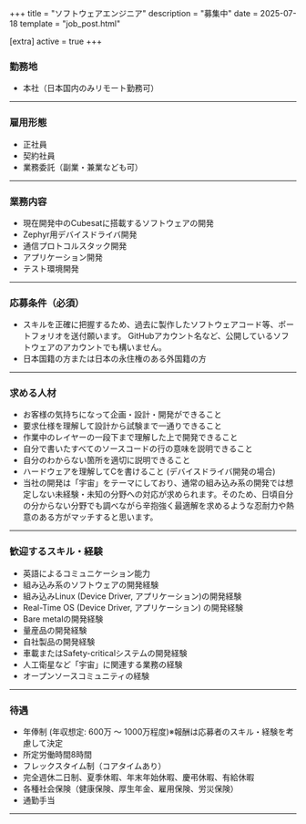 +++
title = "ソフトウェアエンジニア"
description = "募集中"
date = 2025-07-18
template = "job_post.html"

[extra]
active = true
+++
### 勤務地

- 本社（日本国内のみリモート勤務可）

---

### 雇用形態

- 正社員
- 契約社員
- 業務委託（副業・兼業なども可）

---

### 業務内容

- 現在開発中のCubesatに搭載するソフトウェアの開発
- Zephyr用デバイスドライバ開発
- 通信プロトコルスタック開発
- アプリケーション開発
- テスト環境開発

---

### 応募条件（必須）

- スキルを正確に把握するため、過去に製作したソフトウェアコード等、ポートフォリオを送付願います。 GitHubアカウント名など、公開しているソフトウェアのアカウントでも構いません。
- 日本国籍の方または日本の永住権のある外国籍の方

---

### 求める人材

- お客様の気持ちになって企画・設計・開発ができること
- 要求仕様を理解して設計から試験まで一通りできること
- 作業中のレイヤーの一段下まで理解した上で開発できること
- 自分で書いたすべてのソースコードの行の意味を説明できること
- 自分のわからない箇所を適切に説明できること
- ハードウェアを理解してCを書けること (デバイスドライバ開発の場合)
- 当社の開発は「宇宙」をテーマにしており、通常の組み込み系の開発では想定しない未経験・未知の分野への対応が求められます。そのため、日頃自分の分からない分野でも調べながら辛抱強く最適解を求めるような忍耐力や熱意のある方がマッチすると思います。

---

### 歓迎するスキル・経験

- 英語によるコミュニケーション能力
- 組み込み系のソフトウェアの開発経験
- 組み込みLinux (Device Driver, アプリケーション)の開発経験
- Real-Time OS (Device Driver, アプリケーション) の開発経験
- Bare metalの開発経験
- 量産品の開発経験
- 自社製品の開発経験
- 車載またはSafety-criticalシステムの開発経験
- 人工衛星など「宇宙」に関連する業務の経験
- オープンソースコミュニティの経験

---

### 待遇

- 年俸制 (年収想定: 600万 〜 1000万程度)※報酬は応募者のスキル・経験を考慮して決定
- 所定労働時間8時間
- フレックスタイム制（コアタイムあり）
- 完全週休二日制、夏季休暇、年末年始休暇、慶弔休暇、有給休暇
- 各種社会保険（健康保険、厚生年金、雇用保険、労災保険）
- 通勤手当

---
